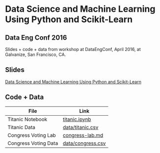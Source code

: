 # Data Science and Machine Learning Using Python and Scikit-Learn

## Data Eng Conf 2016

Slides + code + data from workshop at DataEngConf, April 2016, at
Galvanize, San Francisco, CA.

## Slides

[Data Science and Machine Learning Using Python and Scikit-Learn](http://www.slideshare.net/AsimJalis/data-science-and-machine-learning-using-python-and-scikitlearn-60612395)

## Code + Data

File                   |Link
----                   |----
Titanic Notebook       |[titanic.ipynb](titanic.ipynb)
Titanic Data           |[data/titanic.csv](data/titanic.csv)
Congress Voting Lab    |[congress-lab.md](congress-lab.md)
Congress Voting Data   |[data/congress.csv](data/congress.csv)
